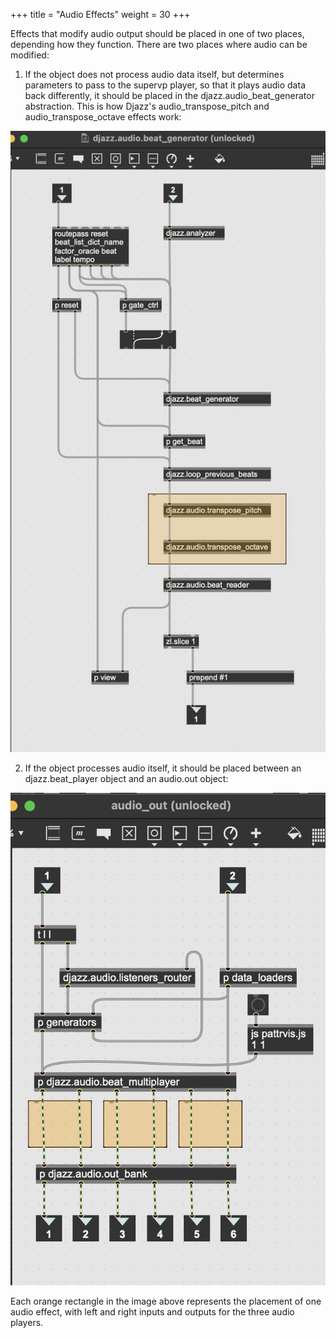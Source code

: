 +++
title = "Audio Effects"
weight = 30
+++

Effects that modify audio output should be placed in one of two places, depending how they function.  There are two places where audio can be modified:  
1. If the object does not process audio data itself, but determines parameters to pass to the supervp player, so that it plays audio data back differently, it should be placed in the djazz.audio_beat_generator abstraction.  This is how Djazz's audio_transpose_pitch and audio_transpose_octave effects work:

![fig1](images/fig1.png)

2. If the object processes audio itself, it should be placed between an djazz.beat_player object and an audio.out object:

![fig2](images/fig2.png)

Each orange rectangle in the image above represents the placement of one audio effect, with left and right inputs and outputs for the three audio players.

